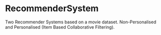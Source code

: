 # RecommenderSystem
Two Recommender Systems based on a movie dataset. Non-Personalised and Personalised (Item Based Collaborative Filtering).
